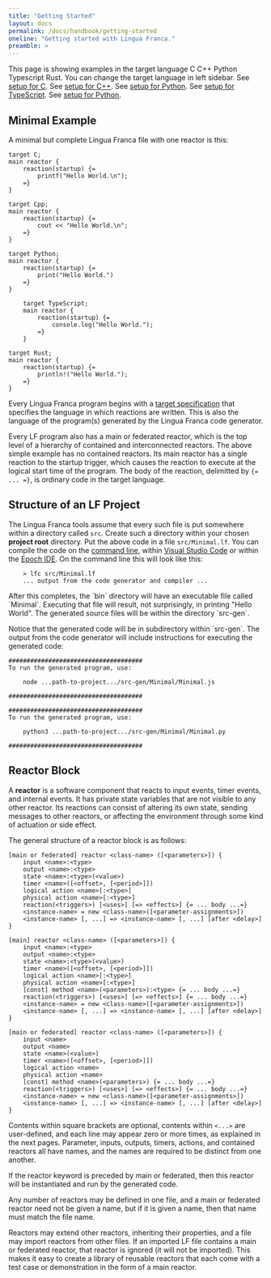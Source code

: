 ```yaml
---
title: "Getting Started"
layout: docs
permalink: /docs/handbook/getting-started
oneline: "Getting started with Lingua Franca."
preamble: >
---
```


This page is showing examples in the target language
<span class="lfc">C</span>
<span class="lfcpp">C++</span>
<span class="lfpython">Python</span>
<span class="lfts">Typescript</span>
<span class="lfrust">Rust</span>.
You can change the target language in left sidebar.
<span class="lfc">
See [setup for C](setup-for-c).
</span>
<span class="lfcpp">
See [setup for C++](setup-for-cpp).
</span>
<span class="lfpython">
See [setup for Python](setup-for-python).
</span>
<span class="lfts">
See [setup for TypeScript](setup-for-typescript).
</span>
<span class="lfrust">
See [setup for Python](setup-for-rust).
</span>

## Minimal Example

A minimal but complete Lingua Franca file with one reactor is this:

```lfc
target C;
main reactor {
    reaction(startup) {=
        printf("Hello World.\n");
    =}
}
```

```lfcpp
target Cpp;
main reactor {
    reaction(startup) {=
        cout << "Hello World.\n";
    =}
}
```

```lfpython
target Python;
main reactor {
    reaction(startup) {=
        print("Hello World.")
    =}
}
```

```lfts
    target TypeScript;
    main reactor {
        reaction(startup) {=
            console.log("Hello World.");
        =}
    }
```

```lfrust
target Rust;
main reactor {
    reaction(startup) {=
        println!("Hello World.");
    =}
}
```

Every Lingua Franca program begins with a [target specification](target-specification) that specifies the language in which reactions are written. This is also the language of the program(s) generated by the Lingua Franca code generator.

Every LF program also has a <span class="lf">main</span> <span class="lfc lfpython lfts">or <span class="lf">federated</span></span> reactor, which is the top level of a hierarchy of contained and interconnected reactors. The above simple example has no contained reactors. Its <span class="lf">main</span> reactor has a single reaction to the <span class="lf">startup</span> trigger, which causes the reaction to execute at the logical start time of the program. The body of the reaction, delimitted by `{= ... =}`, is ordinary code in the target language.

## Structure of an LF Project

The Lingua Franca tools assume that every such file is put somewhere within a directory called `src`. Create such a directory within your chosen **project root** directory. Put the above code in a file `src/Minimal.lf`. You can compile the code on the [command line](command-line-tools), within [Visual Studio Code](code-plugin) or within the [Epoch IDE](epoch-ide). On the command line this will look like this:

```
    > lfc src/Minimal.lf
    ... output from the code generator and compiler ...
```

<p class="lfc lfcpp lfrust">
After this completes, the `bin` directory will have an executable file called `Minimal`. Executing that file will result, not surprisingly, in printing "Hello World". The generated source files will be within the directory `src-gen`.
</p>
<p class="lfts lfpython">
Notice that the generated code will be in subdirectory within `src-gen`.
The output from the code generator will include instructions for executing the generated code:

```lfts
#####################################
To run the generated program, use:

    node ...path-to-project.../src-gen/Minimal/Minimal.js

#####################################
```

```lfpython
#####################################
To run the generated program, use:

    python3 ...path-to-project.../src-gen/Minimal/Minimal.py

#####################################
```

</p>

## Reactor Block

A **reactor** is a software component that reacts to input events, timer events, and internal events. It has private state variables that are not visible to any other reactor. Its reactions can consist of altering its own state, sending messages to other reactors, or affecting the environment through some kind of actuation or side effect.

The general structure of a reactor block is as follows:

<div class="lfc">

```lf
[main or federated] reactor <class-name> ([<parameters>]) {
    input <name>:<type>
    output <name>:<type>
    state <name>:<type>(<value>)
    timer <name>([<offset>, [<period>]])
    logical action <name>[:<type>]
    physical action <name>[:<type>]
    reaction(<triggers>) [<uses>] [=> <effects>] {= ... body ...=}
    <instance-name> = new <class-name>([<parameter-assignments>])
    <instance-name> [, ...] => <instance-name> [, ...] [after <delay>]
}
```

</div>

<div class="lfcpp lfrust">

```lf
[main] reactor <class-name> ([<parameters>]) {
    input <name>:<type>
    output <name>:<type>
    state <name>:<type>(<value>)
    timer <name>([<offset>, [<period>]])
    logical action <name>[:<type>]
    physical action <name>[:<type>]
    [const] method <name>(<parameters>):<type> {= ... body ...=}
    reaction(<triggers>) [<uses>] [=> <effects>] {= ... body ...=}
    <instance-name> = new <class-name>([<parameter-assignments>])
    <instance-name> [, ...] => <instance-name> [, ...] [after <delay>]
}
```

</div>

<div class="lfpython lfts">

```lf
[main or federated] reactor <class-name> ([<parameters>]) {
    input <name>
    output <name>
    state <name>(<value>)
    timer <name>([<offset>, [<period>]])
    logical action <name>
    physical action <name>
    [const] method <name>(<parameters>) {= ... body ...=}
    reaction(<triggers>) [<uses>] [=> <effects>] {= ... body ...=}
    <instance-name> = new <class-name>([<parameter-assignments>])
    <instance-name> [, ...] => <instance-name> [, ...] [after <delay>]
}
```

</div>

Contents within square brackets are optional, contents within `<...>` are user-defined, and each line may appear zero or more times, as explained in the next pages. Parameter, inputs, outputs, timers, actions, and contained reactors all have names, and the names are required to be distinct from one another.

If the <span class="lf">reactor</span> keyword is preceded by <span class="lf">main</span><span class="lfc lfpython lfts"> or <span class="lf">federated</span></span>, then this reactor will be instantiated and run by the generated code.

Any number of reactors may be defined in one file, and a <span class="lf">main</span><span class="lfc lfpython lfts"> or <span class="lf">federated</span></span> reactor need not be given a name, but if it is given a name, then that name must match the file name.

Reactors may extend other reactors, inheriting their properties, and a file may import reactors from other files. If an imported LF file contains a <span class="lf">main</span><span class="lfc lfpython lfts"> or <span class="lf">federated</span></span> reactor, that reactor is ignored (it will not be imported). This makes it easy to create a library of reusable reactors that each come with a test case or demonstration in the form of a main reactor.
